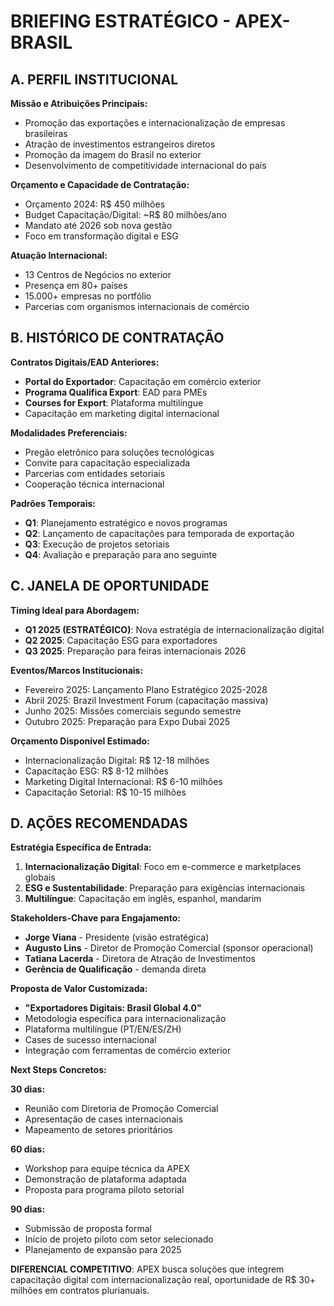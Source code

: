 # BRIEFING ESTRATÉGICO - APEX-BRASIL

## A. PERFIL INSTITUCIONAL

**Missão e Atribuições Principais:**
- Promoção das exportações e internacionalização de empresas brasileiras
- Atração de investimentos estrangeiros diretos
- Promoção da imagem do Brasil no exterior
- Desenvolvimento de competitividade internacional do país

**Orçamento e Capacidade de Contratação:**
- Orçamento 2024: R$ 450 milhões
- Budget Capacitação/Digital: ~R$ 80 milhões/ano
- Mandato até 2026 sob nova gestão
- Foco em transformação digital e ESG

**Atuação Internacional:**
- 13 Centros de Negócios no exterior
- Presença em 80+ países
- 15.000+ empresas no portfólio
- Parcerias com organismos internacionais de comércio

## B. HISTÓRICO DE CONTRATAÇÃO

**Contratos Digitais/EAD Anteriores:**
- **Portal do Exportador**: Capacitação em comércio exterior
- **Programa Qualifica Export**: EAD para PMEs
- **Courses for Export**: Plataforma multilíngue
- Capacitação em marketing digital internacional

**Modalidades Preferenciais:**
- Pregão eletrônico para soluções tecnológicas
- Convite para capacitação especializada
- Parcerias com entidades setoriais
- Cooperação técnica internacional

**Padrões Temporais:**
- **Q1**: Planejamento estratégico e novos programas
- **Q2**: Lançamento de capacitações para temporada de exportação
- **Q3**: Execução de projetos setoriais
- **Q4**: Avaliação e preparação para ano seguinte

## C. JANELA DE OPORTUNIDADE

**Timing Ideal para Abordagem:**
- **Q1 2025 (ESTRATÉGICO)**: Nova estratégia de internacionalização digital
- **Q2 2025**: Capacitação ESG para exportadores
- **Q3 2025**: Preparação para feiras internacionais 2026

**Eventos/Marcos Institucionais:**
- Fevereiro 2025: Lançamento Plano Estratégico 2025-2028
- Abril 2025: Brazil Investment Forum (capacitação massiva)
- Junho 2025: Missões comerciais segundo semestre
- Outubro 2025: Preparação para Expo Dubai 2025

**Orçamento Disponível Estimado:**
- Internacionalização Digital: R$ 12-18 milhões
- Capacitação ESG: R$ 8-12 milhões
- Marketing Digital Internacional: R$ 6-10 milhões
- Capacitação Setorial: R$ 10-15 milhões

## D. AÇÕES RECOMENDADAS

**Estratégia Específica de Entrada:**
1. **Internacionalização Digital**: Foco em e-commerce e marketplaces globais
2. **ESG e Sustentabilidade**: Preparação para exigências internacionais
3. **Multilíngue**: Capacitação em inglês, espanhol, mandarim

**Stakeholders-Chave para Engajamento:**
- **Jorge Viana** - Presidente (visão estratégica)
- **Augusto Lins** - Diretor de Promoção Comercial (sponsor operacional)
- **Tatiana Lacerda** - Diretora de Atração de Investimentos
- **Gerência de Qualificação** - demanda direta

**Proposta de Valor Customizada:**
- **"Exportadores Digitais: Brasil Global 4.0"**
- Metodologia específica para internacionalização
- Plataforma multilíngue (PT/EN/ES/ZH)
- Cases de sucesso internacional
- Integração com ferramentas de comércio exterior

**Next Steps Concretos:**

**30 dias:**
- Reunião com Diretoria de Promoção Comercial
- Apresentação de cases internacionais
- Mapeamento de setores prioritários

**60 dias:**
- Workshop para equipe técnica da APEX
- Demonstração de plataforma adaptada
- Proposta para programa piloto setorial

**90 dias:**
- Submissão de proposta formal
- Início de projeto piloto com setor selecionado
- Planejamento de expansão para 2025

**DIFERENCIAL COMPETITIVO**: APEX busca soluções que integrem capacitação digital com internacionalização real, oportunidade de R$ 30+ milhões em contratos plurianuais.